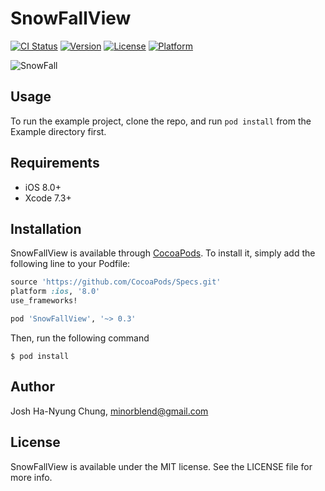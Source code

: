 # SnowFallView

[![CI Status](http://img.shields.io/travis/minorblend/SnowFallView.svg?style=flat)](https://travis-ci.org/minorblend/SnowFallView)
[![Version](https://img.shields.io/cocoapods/v/SnowFallView.svg?style=flat)](http://cocoapods.org/pods/SnowFallView)
[![License](https://img.shields.io/cocoapods/l/SnowFallView.svg?style=flat)](http://cocoapods.org/pods/SnowFallView)
[![Platform](https://img.shields.io/cocoapods/p/SnowFallView.svg?style=flat)](http://cocoapods.org/pods/SnowFallView)

![SnowFall](https://cloud.githubusercontent.com/assets/591914/15089614/8de8e2ee-1439-11e6-8a9c-efb200946542.gif)

## Usage

To run the example project, clone the repo, and run `pod install` from the Example directory first.

## Requirements

* iOS 8.0+
* Xcode 7.3+

## Installation

SnowFallView is available through [CocoaPods](http://cocoapods.org). To install it, simply add the following line to your Podfile:

```ruby
source 'https://github.com/CocoaPods/Specs.git'
platform :ios, '8.0'
use_frameworks!

pod 'SnowFallView', '~> 0.3'
```

Then, run the following command

```
$ pod install
```

## Author

Josh Ha-Nyung Chung, minorblend@gmail.com

## License

SnowFallView is available under the MIT license. See the LICENSE file for more info.

